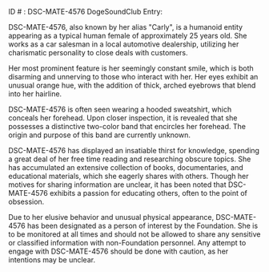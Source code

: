 ID # : DSC-MATE-4576
DogeSoundClub Entry: 

DSC-MATE-4576, also known by her alias "Carly", is a humanoid entity appearing as a typical human female of approximately 25 years old. She works as a car salesman in a local automotive dealership, utilizing her charismatic personality to close deals with customers. 

Her most prominent feature is her seemingly constant smile, which is both disarming and unnerving to those who interact with her. Her eyes exhibit an unusual orange hue, with the addition of thick, arched eyebrows that blend into her hairline. 

DSC-MATE-4576 is often seen wearing a hooded sweatshirt, which conceals her forehead. Upon closer inspection, it is revealed that she possesses a distinctive two-color band that encircles her forehead. The origin and purpose of this band are currently unknown. 

DSC-MATE-4576 has displayed an insatiable thirst for knowledge, spending a great deal of her free time reading and researching obscure topics. She has accumulated an extensive collection of books, documentaries, and educational materials, which she eagerly shares with others. Though her motives for sharing information are unclear, it has been noted that DSC-MATE-4576 exhibits a passion for educating others, often to the point of obsession. 

Due to her elusive behavior and unusual physical appearance, DSC-MATE-4576 has been designated as a person of interest by the Foundation. She is to be monitored at all times and should not be allowed to share any sensitive or classified information with non-Foundation personnel. Any attempt to engage with DSC-MATE-4576 should be done with caution, as her intentions may be unclear.